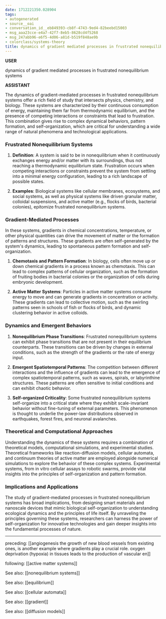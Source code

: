 ```yaml
---
date: 1712221350.028904
tags:
- autogenerated
- source__oai
- conversation_id__eb849393-cb8f-4743-9ed4-82beebd15003
- msg_aaa23cce-e4a7-42f7-8eb5-8628cd4f5268
- msg_247abb96-e6f5-4d06-a81d-b519f848ae9b
- colorclass/systems-theory
title: dynamics of gradient mediated processes in frustrated nonequilibrium systems
---
```


**USER**

dynamics of gradient mediated processes in frustrated nonequilibrium systems


**ASSISTANT**

The dynamics of gradient-mediated processes in frustrated nonequilibrium systems offer a rich field of study that intersects physics, chemistry, and biology. These systems are characterized by their continuous consumption of energy, maintaining them far from thermodynamic equilibrium, and the presence of competing interactions or constraints that lead to frustration. This combination gives rise to complex dynamical behaviors, pattern formation, and self-organization, which are critical for understanding a wide range of natural phenomena and technological applications.

### Frustrated Nonequilibrium Systems

1. **Definition**: A system is said to be in nonequilibrium when it continuously exchanges energy and/or matter with its surroundings, thus not reaching a thermodynamic equilibrium state. Frustration occurs when competing interactions or constraints prevent the system from settling into a minimal energy configuration, leading to a rich landscape of possible states.

2. **Examples**: Biological systems like cellular membranes, ecosystems, and social systems, as well as physical systems like driven granular matter, colloidal suspensions, and active matter (e.g., flocks of birds, bacterial colonies), epitomize frustrated nonequilibrium systems.

### Gradient-Mediated Processes

In these systems, gradients in chemical concentrations, temperature, or other physical quantities can drive the movement of matter or the formation of patterns and structures. These gradients are often self-generated by the system's dynamics, leading to spontaneous pattern formation and self-organization.

1. **Chemotaxis and Pattern Formation**: In biology, cells often move up or down chemical gradients in a process known as chemotaxis. This can lead to complex patterns of cellular organization, such as the formation of fruiting bodies in bacterial colonies or the organization of cells during embryonic development.

2. **Active Matter Systems**: Particles in active matter systems consume energy to move and can generate gradients in concentration or activity. These gradients can lead to collective motion, such as the swirling patterns seen in schools of fish or flocks of birds, and dynamic clustering behavior in active colloids.

### Dynamics and Emergent Behaviors

1. **Nonequilibrium Phase Transitions**: Frustrated nonequilibrium systems can exhibit phase transitions that are not present in their equilibrium counterparts. These transitions can be driven by changes in external conditions, such as the strength of the gradients or the rate of energy input.

2. **Emergent Spatiotemporal Patterns**: The competition between different interactions and the influence of gradients can lead to the emergence of complex spatiotemporal patterns, such as waves, spirals, or labyrinthine structures. These patterns are often sensitive to initial conditions and can exhibit chaotic behavior.

3. **Self-organized Criticality**: Some frustrated nonequilibrium systems self-organize into a critical state where they exhibit scale-invariant behavior without fine-tuning of external parameters. This phenomenon is thought to underlie the power-law distributions observed in earthquakes, forest fires, and neuronal avalanches.

### Theoretical and Computational Approaches

Understanding the dynamics of these systems requires a combination of theoretical models, computational simulations, and experimental studies. Theoretical frameworks like reaction-diffusion models, cellular automata, and continuum theories of active matter are employed alongside numerical simulations to explore the behavior of these complex systems. Experimental systems, from in vitro cellular assays to robotic swarms, provide vital insights into the principles of self-organization and pattern formation.

### Implications and Applications

The study of gradient-mediated processes in frustrated nonequilibrium systems has broad implications, from designing smart materials and nanoscale devices that mimic biological self-organization to understanding ecological dynamics and the principles of life itself. By unraveling the principles governing these systems, researchers can harness the power of self-organization for innovative technologies and gain deeper insights into the fundamental processes of nature.


---

preceding: [[angiogenesis the growth of new blood vessels from existing ones, is another example where gradients play a crucial role. oxygen deprivation (hypoxia) in tissues leads to the production of vascular en]]  


following: [[active matter systems]]

See also: [[nonequilibrium systems]]


See also: [[equilibrium]]


See also: [[cellular automata]]


See also: [[gradient]]


See also: [[diffusion models]]